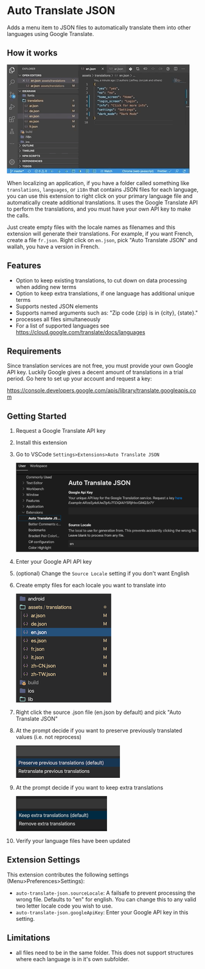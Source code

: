 # Auto Translate JSON

Adds a menu item to JSON files to automatically translate them into other languages using Google Translate.

## How it works

![demo](images/demo.gif)

When localizing an application, if you have a folder called something like `translations`, `languages`, or `i18n` that contains JSON files for each language, you can use this extension to right click on your primary language file and automatically create additional translations. It uses the Google Translate API to perform the translations, and you must have your own API key to make the calls.

Just create empty files with the locale names as filenames and this extension will generate their translations. For example, if you want French, create a file `fr.json`. Right click on `en.json`, pick "Auto Translate JSON" and wallah, you have a version in French.

## Features

- Option to keep existing translations, to cut down on data processing when adding new terms
- Option to keep extra translations, if one language has additional unique terms
- Supports nested JSON elements
- Supports named arguments such as: "Zip code {zip} is in {city}, {state}."
- processes all files simultaneously
- For a list of supported languages see <https://cloud.google.com/translate/docs/languages>

## Requirements

Since translation services are not free, you must provide your own Google API key. Luckily Google gives a decent amount of translations in a trial period. Go here to set up your account and request a key:

<https://console.developers.google.com/apis/library/translate.googleapis.com>

## Getting Started

1. Request a Google Translate API key
2. Install this extension
3. Go to VSCode `Settings>Extensions>Auto Translate JSON`

   ![settings](images/settings.png)

4. Enter your Google API API key
5. (optional) Change the `Source Locale` setting if you don't want English
6. Create empty files for each locale you want to translate into

   ![files](images/files.png)

7. Right click the source .json file (en.json by default) and pick "Auto Translate JSON"
8. At the prompt decide if you want to preserve previously translated values (i.e. not reprocess)

   ![preserve-existing](images/preserve-existing.png)

9. At the prompt decide if you want to keep extra translations

   ![keep-existing](images/keep-extra.png)

10. Verify your language files have been updated

## Extension Settings

This extension contributes the following settings (Menu>Preferences>Settings):

- `auto-translate-json.sourceLocale`: A failsafe to prevent processing the wrong file. Defaults to "en" for english. You can change this to any valid two letter locale code you wish to use.
- `auto-translate-json.googleApiKey`: Enter your Google API key in this setting.

## Limitations

- all files need to be in the same folder. This does not support structures where each language is in it's own subfolder.
